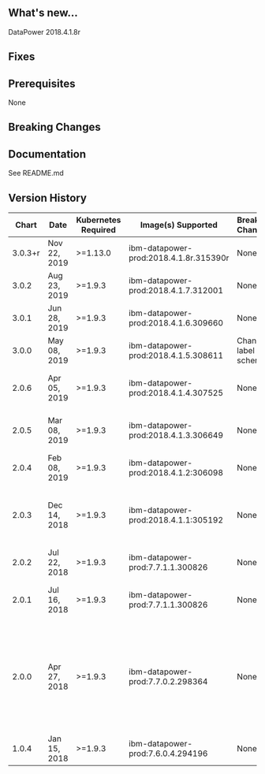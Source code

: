 ## What's new...
DataPower 2018.4.1.8r

## Fixes

## Prerequisites
None

## Breaking Changes

## Documentation
See README.md

## Version History

| Chart   | Date | Kubernetes Required |      Image(s) Supported      | Breaking Changes | Details |
| ------- | ------------ | -------- | -------------------------------------- | ---- | -------------------------------------------------------------- |
| 3.0.3+r | Nov 22, 2019 | >=1.13.0 | ibm-datapower-prod:2018.4.1.8r.315390r | None | 2018.4.1.8 refresh |
| 3.0.2   | Aug 23, 2019 | >=1.9.3  | ibm-datapower-prod:2018.4.1.7.312001   | None | snmpState |
| 3.0.1   | Jun 28, 2019 | >=1.9.3  | ibm-datapower-prod:2018.4.1.6.309660   | None | L2 cert, adminUserSecret |
| 3.0.0   | May 08, 2019 | >=1.9.3  | ibm-datapower-prod:2018.4.1.5.308611   | Changed label scheme | 2018.4.1.5 |
| 2.0.6   | Apr 05, 2019 | >=1.9.3  | ibm-datapower-prod:2018.4.1.4.307525   | None | 2018.4.1.4, pull secrets, health check, ssh permissions |
| 2.0.5   | Mar 08, 2019 | >=1.9.3  | ibm-datapower-prod:2018.4.1.3.306649   | None | 2018.4.1.3, use secret for https keys/certs, ILMT annotations |
| 2.0.4   | Feb 08, 2019 | >=1.9.3  | ibm-datapower-prod:2018.4.1.2:306098   | None | Continuous delivery update for 2018.4.1.2 FixPack |
| 2.0.3   | Dec 14, 2018 | >=1.9.3  | ibm-datapower-prod:2018.4.1.1:305192   | None | DataPower ICP refresh for 2018.4.1.1. Contains updates to align with ICP standards |
| 2.0.2   | Jul 22, 2018 | >=1.9.3  | ibm-datapower-prod:7.7.1.1.300826      | None | Add required identification annotations.  |
| 2.0.1   | Jul 16, 2018 | >=1.9.3  | ibm-datapower-prod:7.7.1.1.300826      | None | Add Prometheus metrics monitoring support via the SNMP Exporter. |
| 2.0.0   | Apr 27, 2018 | >=1.9.3  | ibm-datapower-prod:7.7.0.2.298364      | None | v2.0.0 Release of the ibm-datapower-prod Chart version 2.0.0. Updated DataPower image to 7.7.0.2.298364. Added RESTProxy pattern. Removed webApplicationProxy pattern. Made certificates optional |
| 1.0.4   | Jan 15, 2018 | >=1.9.3  | ibm-datapower-prod:7.6.0.4.294196      | None | Update DataPower image to 7.6.0.4.294196 |
